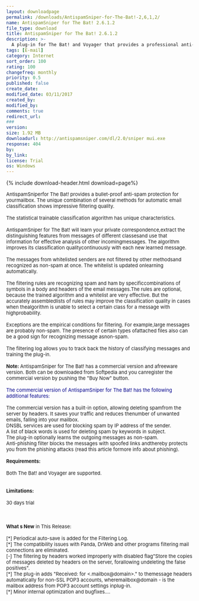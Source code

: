 ```yaml
---
layout: downloadpage
permalink: /downloads/AntispamSniper-for-The-Bat!-2,6,1,2/
name: AntispamSniper for The Bat! 2.6.1.2
file_type: download
title: AntispamSniper for The Bat! 2.6.1.2
description: >-
  A plug-in for The Bat! and Voyager that provides a professional anti-spam and anti-phishing protection for your mailbox
tags: [E-mail]
category: Internet
sort_order: 100
rating: 100
changefreq: monthly
priority: 0.5
published: false
create_date: 
modified_date: 03/11/2017
created_by: 
modified_by: 
comments: true
redirect_url: 
### 
version:  
size: 1.92 MB
downloadurl: http://antispamsniper.com/dl/2.0/sniper mui.exe
response: 404
by: 
by_link: 
license: Trial
os: Windows
---
```


{% include download-header.html download=page%}

<p style="fix-download-text !important">
<p><font size="2">AntispamSniperfor The Bat! provides a bullet-proof anti-spam protection for yourmailbox. The unique combination of several methods for automatic </font><font size="2">email</font><font size="2"> classification shows impressive filtering quality. <br />
<br />
The statistical trainable classification algorithm has unique characteristics. <br />
<br />
AntispamSniper for The Bat! will learn your private correspondence,extract the distinguishing features from messages of different classesand use that information for effective analysis of other incomingmessages. The algorithm improves its classification qualitycontinuously with each new learned message.<br />
<br />
The messages from whitelisted senders are not filtered by other methodsand recognized as non-spam at once. The whitelist is updated onlearning automatically.<br />
<br />
The filtering rules are recognizing spam and ham by specificcombinations of symbols in a body and headers of the email messages.The rules are optional, because the trained algorithm and a whitelist are very effective. But the accurately assembledlists of rules may improve the classification quality in cases when thealgorithm is unable to select a certain class for a message with highprobability.<br />
<br />
Exceptions are the empirical conditions for filtering. For example,large messages are probably non-spam. The presence of certain types ofattached files also can be a good sign for recognizing message asnon-spam.<br />
<br />
The filtering log allows you to track back the history of classifying messages and training the plug-in.<br />
<br />
<strong>Note: </strong>AntispamSniper for The Bat! has a commercial version and afreeware version. Both can be downloaded from Softpedia and you canregister the commercial version by pushing the "Buy Now" button. <br />
<br />
<font color="#00008b">The commercial version of AntispamSniper for The Bat! has the following additional features:</font><br />
<br />
The commercial version has a built-in option, allowing deleting spamfrom the server by headers. It saves your traffic and reduces thenumber of unwanted emails, falling into your mailbox.<br />
DNSBL services are used for blocking spam by IP address of the sender.<br />
A list of black words is used for deleting spam by keywords in subject.<br />
The plug-in optionally learns the outgoing messages as non-spam.<br />
Anti-phishing filter blocks the messages with spoofed links andthereby protects you from the phishing attacks (read this article formore info about phishing).<br />
<br />
<span><strong>Requirements:</strong></span><br />
<br />
Both </font><font size="2">The Bat!</font><font size="2"> and </font><font size="2">Voyager</font><font size="2"> are supported.<br />
<br />
<br />
<span><strong>Limitations:</strong></span><br />
<br />
30 days trial<br />
</font></p>
<div class="celltext_big"><br />
<br />
<font size="2"><strong>What s New</strong> in This Release:<br />
<br />
[*] Periodical auto-save is added for the Filtering Log. <br />
[*] The compatibility issues with Panda, DrWeb and other programs filtering mail connections are eliminated. <br />
[-] The filtering by headers worked improperly with disabled flag"Store the copies of messages deleted by headers on the server, forallowing undeleting the false positives". <br />
[*] The plug-in adds "Received: for &lt;.mailbox@domain&gt;." to themessage headers automatically for non-SSL POP3 accounts, wheremailbox@domain - is the mailbox address from POP3 account settings inplug-in. <br />
[*] Minor internal optimization and bugfixes.... </font></div></p>
